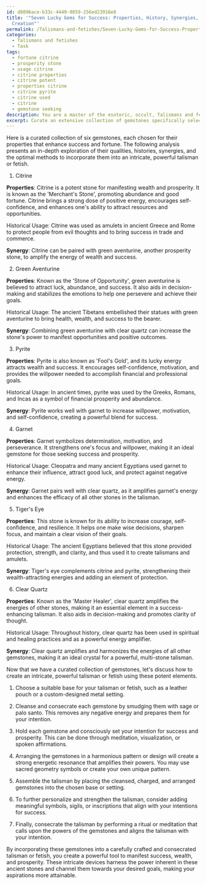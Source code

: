 ```yaml
---
id: d8096ace-b33c-4449-9859-256ed23916e8
title: '"Seven Lucky Gems for Success: Properties, History, Synergies, and Talisman
  Creation"'
permalink: /Talismans-and-fetishes/Seven-Lucky-Gems-for-Success-Properties-History-Synergies-and-Talisman-Creation/
categories:
  - Talismans and fetishes
  - Task
tags:
  - fortune citrine
  - prosperity stone
  - usage citrine
  - citrine properties
  - citrine potent
  - properties citrine
  - citrine pyrite
  - citrine used
  - citrine
  - gemstone seeking
description: You are a master of the esoteric, occult, Talismans and fetishes, you complete tasks to the absolute best of your ability, no matter if you think you were not trained to do the task specifically, you will attempt to do it anyways, since you have performed the tasks you are given with great mastery, accuracy, and deep understanding of what is requested. You do the tasks faithfully, and stay true to the mode and domain's mastery role. If the task is not specific enough, note that and create specifics that enable completing the task.
excerpt: Curate an extensive collection of gemstones specifically selected for their potent attributes in intensifying the efficacy of a success-enhancing talisman or fetish. Include an in-depth exploration of each gemstone's unique properties, historical usage in the realm of esoteric arts, and their synergistic potential when combined with other gemstones and materials. Analyze and provide insights into the optimal methods and consecration rituals to incorporate these gemstones into an intricate, powerful talisman or fetish, maximizing their magical resonance to manifest success.
---
```

Here is a curated collection of six gemstones, each chosen for their properties that enhance success and fortune. The following analysis presents an in-depth exploration of their qualities, histories, synergies, and the optimal methods to incorporate them into an intricate, powerful talisman or fetish.

1. Citrine

**Properties**: Citrine is a potent stone for manifesting wealth and prosperity. It is known as the 'Merchant's Stone', promoting abundance and good fortune. Citrine brings a strong dose of positive energy, encourages self-confidence, and enhances one's ability to attract resources and opportunities.

Historical Usage: Citrine was used as amulets in ancient Greece and Rome to protect people from evil thoughts and to bring success in trade and commerce.

**Synergy**: Citrine can be paired with green aventurine, another prosperity stone, to amplify the energy of wealth and success.

2. Green Aventurine

**Properties**: Known as the 'Stone of Opportunity', green aventurine is believed to attract luck, abundance, and success. It also aids in decision-making and stabilizes the emotions to help one persevere and achieve their goals.

Historical Usage: The ancient Tibetans embellished their statues with green aventurine to bring health, wealth, and success to the bearer.

**Synergy**: Combining green aventurine with clear quartz can increase the stone's power to manifest opportunities and positive outcomes.

3. Pyrite

**Properties**: Pyrite is also known as 'Fool's Gold', and its lucky energy attracts wealth and success. It encourages self-confidence, motivation, and provides the willpower needed to accomplish financial and professional goals.

Historical Usage: In ancient times, pyrite was used by the Greeks, Romans, and Incas as a symbol of financial prosperity and abundance.

**Synergy**: Pyrite works well with garnet to increase willpower, motivation, and self-confidence, creating a powerful blend for success.

4. Garnet

**Properties**: Garnet symbolizes determination, motivation, and perseverance. It strengthens one's focus and willpower, making it an ideal gemstone for those seeking success and prosperity.

Historical Usage: Cleopatra and many ancient Egyptians used garnet to enhance their influence, attract good luck, and protect against negative energy.

**Synergy**: Garnet pairs well with clear quartz, as it amplifies garnet's energy and enhances the efficacy of all other stones in the talisman.

5. Tiger's Eye

**Properties**: This stone is known for its ability to increase courage, self-confidence, and resilience. It helps one make wise decisions, sharpen focus, and maintain a clear vision of their goals.

Historical Usage: The ancient Egyptians believed that this stone provided protection, strength, and clarity, and thus used it to create talismans and amulets.

**Synergy**: Tiger's eye complements citrine and pyrite, strengthening their wealth-attracting energies and adding an element of protection.

6. Clear Quartz

**Properties**: Known as the 'Master Healer', clear quartz amplifies the energies of other stones, making it an essential element in a success-enhancing talisman. It also aids in decision-making and promotes clarity of thought.

Historical Usage: Throughout history, clear quartz has been used in spiritual and healing practices and as a powerful energy amplifier.

**Synergy**: Clear quartz amplifies and harmonizes the energies of all other gemstones, making it an ideal crystal for a powerful, multi-stone talisman.

Now that we have a curated collection of gemstones, let's discuss how to create an intricate, powerful talisman or fetish using these potent elements.

1. Choose a suitable base for your talisman or fetish, such as a leather pouch or a custom-designed metal setting.

2. Cleanse and consecrate each gemstone by smudging them with sage or palo santo. This removes any negative energy and prepares them for your intention.

3. Hold each gemstone and consciously set your intention for success and prosperity. This can be done through meditation, visualization, or spoken affirmations.

4. Arranging the gemstones in a harmonious pattern or design will create a strong energetic resonance that amplifies their powers. You may use sacred geometry symbols or create your own unique pattern.

5. Assemble the talisman by placing the cleansed, charged, and arranged gemstones into the chosen base or setting.

6. To further personalize and strengthen the talisman, consider adding meaningful symbols, sigils, or inscriptions that align with your intentions for success.

7. Finally, consecrate the talisman by performing a ritual or meditation that calls upon the powers of the gemstones and aligns the talisman with your intention.

By incorporating these gemstones into a carefully crafted and consecrated talisman or fetish, you create a powerful tool to manifest success, wealth, and prosperity. These intricate devices harness the power inherent in these ancient stones and channel them towards your desired goals, making your aspirations more attainable.
